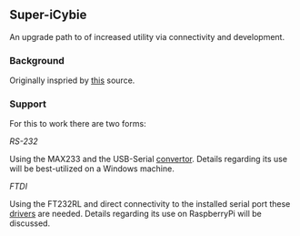 ## Super-iCybie

An upgrade path to of increased utility via connectivity and development.

### Background

Originally inspried by [this](https://aibohack.com/icybie/sic_rs232.htm) source.

### Support

For this to work there are two forms:

_RS-232_

Using the MAX233 and the USB-Serial [convertor](https://support.eminent-online.com/hc/en-us/articles/360009538439-EM1016-Download-Drivers). Details regarding its use will be best-utilized on a Windows machine.

_FTDI_

Using the FT232RL and direct connectivity to the installed serial port these [drivers](https://ftdichip.com/drivers/d2xx-drivers/) are needed. Details regarding its use on RaspberryPi will be discussed.


